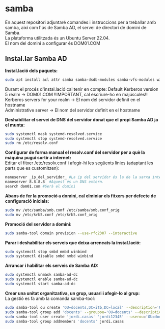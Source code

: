 # samba
En aquest repositori adjuntaré comandes i instruccions per a treballar amb samba, així com l'ús de Samba AD, el servei de directori de domini de Samba.  
La plataforma utilitzada és un Ubuntu Server 22.04.  
El nom del domini a configurar és DOM01.COM  

## Instal.lar Samba AD
**Instal.lació dels paquets:**  
```bash
sudo apt install acl attr samba samba-dsdb-modules samba-vfs-modules winbind libpam-winbind libnss-winbind libpam-krb5 krb5-config krb5-user
```
Durant el procés d'instal.lació cal tenir en compte:
Default Kerberos version 5 realm → DOM01.COM  !!IMPORTANT, cal escriure-ho en majúscules!!  
Kerberos servers for your realm → El nom del servidor definit en el hostname  
Administrative server → El nom del servidor definit en el hostname  

**Deshabilitar el servei de DNS del servidor donat que el propi Samba AD ja el munta:**  
```bash
sudo systemctl mask systemd-resolved.service
sudo systemctl stop systemd-resolved.service
sudo rm /etc/resolv.conf
```

**Configurar de forma manual el resolv.conf del servidor per a què la màquina pugui sortir a internet:**  
Editar el fitxer /etc/resolv.conf i afegir-hi les següents línies (adaptant les parts que es customitzen):  
```bash
nameserver _ip_del_servidor_ #La ip del servidor és la de la xarxa interna.
nameserver 8.8.8.8  #Aquest és un DNS extern.
search dom01.com #Serà el domini 
```
**Abans de fer la promoció a domini, cal elminiar els fitxers per defecte de configuració inicials:** 
```bash
sudo mv /etc/samba/smb.conf /etc/samba/smb.conf_orig
sudo mv /etc/krb5.conf /etc/krb5.conf_orig
```

**Promoció del servidor a domini:**  
```bash
sudo samba-tool domain provision --use-rfc2307 --interactive
```

**Parar i deshabilitar els serveis que deixa arrencats la instal.lació:**  
```bash
sudo systemctl stop smbd nmbd winbind
sudo systemctl disable smbd nmbd winbind
```

**Arrancar i habilitar els serveis de Samba AD:**  
```bash
sudo systemctl unmask samba-ad-dc
sudo systemctl enable samba-ad-dc
sudo systemctl start samba-ad-dc
```

**Crear una unitat organitzativa, un grup, usuari i afegir-lo al grup:**  
La gestió es fa amb la comanda samba-tool:  
```bash
sudo samba-tool ou create 'OU=docents,DC=itb,DC=local' --description='Unitat de docents'
sudo samba-tool group add 'docents' --groupou='OU=docents' --description='Grup de docents'
sudo samba-tool user create 'jordi.casas' 'jordi12345' --userou='OU=docents' --surname='Casas Ballara' --given-name='Jordi'
sudo samba-tool group addmembers 'docents' jordi.casas
```

